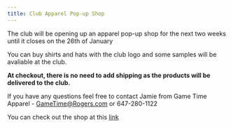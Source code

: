 ```yaml
---
title: Club Apparel Pop-up Shop
---
```


The club will be opening up an apparel pop-up shop for the next two weeks until it closes on the 26th of January

You can buy shirts and hats with the club logo and some samples will be avaliable at the club.

**At checkout, there is no need to add shipping as the products will be delivered to the club.**

If you have any questions feel free to contact Jamie from Game Time Apparel - GameTime@Rogers.com or 647-280-1122

You can check out the shop at this [link](https://gametime.gearware.com/Shop/Store.aspx?sid=59&ssid=BCF16414B87DA66CBCD6C35AFDC73A9F1498AB7C)
